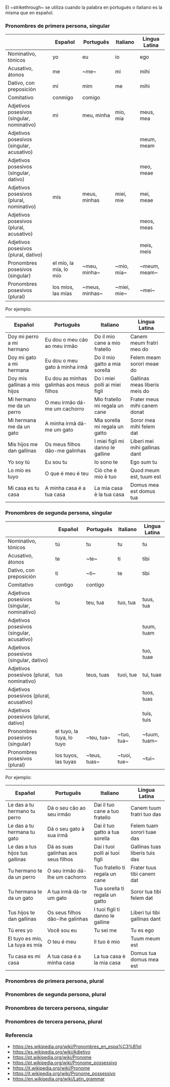 El ~strikethrough~ se utiliza cuando la palabra en portugués o italiano es la misma que en español.

### Pronombres de primera persona, singular

|                                           | Español                   | Português     | Italiano      | Lingua Latina |
| --                                        | --                        | --            | --            | --            |
| Nominativo, tónicos                       | yo                        | eu            | io            | ego           |
| Acusativo, átonos                         | me                        | ~me~          | mi            | mihi          |
| Dativo, con preposición                   | mí                        | mim           | me            | mihi          |
| Comitativo                                | conmigo                   | comigo        |               |               |
| Adjetivos posesivos (singular, nominativo)| mi                        | meu, minha    | mio, mia      | meus, mea     |
| Adjetivos posesivos (singular, acusativo) |                           |               |               | meum, meam    |
| Adjetivos posesivos (singular, dativo)    |                           |               |               | meo, meae     |
| Adjetivos posesivos (plural, nominativo)  | mis                       | meus, minhas  | miei, mie     | mei, meae     |
| Adjetivos posesivos (plural, acusativo)   |                           |               |               | meos, meas    |
| Adjetivos posesivos (plural, dativo)      |                           |               |               | meis, meis
| Pronombres posesivos (singular)           | el mío, la mía, lo mío    |~meu, minha~   |~mio, mia~     |~meum, meam~   |
| Pronombres posesivos (plural)             | los míos, las mías        |~meus, minhas~ |~miei, mie~    |~mei~          |

Por ejemplo:

| Español                       | Português                                 | Italiano                          | Lingua Latina                     |
| --                            | --                                        | --                                | --                                |
| Doy mi perro a mi hermano     | Eu dou o meu cão ao meu irmão             | Do il mio cane a mio fratello     | Canem meum fratri meo do          |
| Doy mi gato a mi hermana      | Eu dou o meu gato à minha irmã            | Do il mio gatto a mia sorella     | Felem meam sorori meae do         |
| Doy mis gallinas a mis hijos  | Eu dou as minhas galinhas aos meus filhos | Do i miei polli ai miei figli     | Gallinas meas liberis meis do     |
| Mi hermano me da un perro     | O meu irmão dá-me um cachorro             | Mio fratello mi regala un cane    | Frater meus mihi canem donat      |
| Mi hermana me da un gato      | A minha irmã dá-me um gato                | Mia sorella mi regala un gatto    | Soror mea mihi felem dat          |
| Mis hijos me dan gallinas     | Os meus filhos dão-me galinhas            | I miei figli mi danno le galline  | Liberi mei mihi gallinas dant     |
| Yo soy tú                     | Eu sou tu                                 | Io sono te                        | Ego sum tu                        |
| Lo mío es tuyo                | O que é meu é teu                         | Ciò che è mio è tuo               | Quod meum est, tuum est           |
| Mi casa es tu casa            | A minha casa é a tua casa                 | La mia casa è la tua casa         | Domus mea est domus tua           |

### Pronombres de segunda persona, singular

|                                           | Español                   | Português     | Italiano      | Lingua Latina |
| --                                        | --                        | --            | --            | --            |
| Nominativo, tónicos                       | tú                        | tu            | tu            | tu            |
| Acusativo, átonos                         | te                        | ~te~          | ti            | tibi          |
| Dativo, con preposición                   | ti                        | ~ti~          | te            | tibi          |
| Comitativo                                | contigo                   | contigo       |               |               |
| Adjetivos posesivos (singular, nominativo)| tu                        | teu, tua      | tuo, tua      | tuus, tua     |
| Adjetivos posesivos (singular, acusativo) |                           |               |               | tuum, tuam    |
| Adjetivos posesivos (singular, dativo)    |                           |               |               | tuo, tuae     |
| Adjetivos posesivos (plural, nominativo)  | tus                       | teus, tuas    | tuoi, tue     | tui, tuae     |
| Adjetivos posesivos (plural, acusativo)   |                           |               |               | tuos, tuas    |
| Adjetivos posesivos (plural, dativo)      |                           |               |               | tuis, tuis    |
| Pronombres posesivos (singular)           | el tuyo, la tuya, lo tuyo |~teu, tua~     |~tuo, tua~     |~tuum, tuam~   |
| Pronombres posesivos (plural)             | los tuyos, las tuyas      |~teus, tuas~   |~tuoi, tue~    |~tui~          |

Por ejemplo:

| Español                           | Português                                 | Italiano                          | Lingua Latina                     |
| --                                | --                                        | --                                | --                                |
| Le das a tu hermano tu perro      | Dá o seu cão ao seu irmão                 | Dai il tuo cane a tuo fratello    | Canem tuum fratri tuo das         |
| Le das a tu hermana tu gato       | Dá o seu gato à sua irmã                  | Dai il tuo gatto a tua sorella    | Felem tuam sorori tuae das        |
| Le das a tus hijos tus gallinas   | Dá as suas galinhas aos seus filhos       | Dai i tuoi polli ai tuoi figli    | Gallinas tuas liberis tuis das    |
| Tu hermano te da un perro         | O seu irmão dá-lhe um cachorro            | Tuo fratello ti regala un cane    | Frater tuus tibi canem dat        |
| Tu hermana te da un gato          | A tua irmã dá-te um gato                  | Tua sorella ti regala un gatto    | Soror tua tibi felem dat          |
| Tus hijos te dan gallinas         | Os seus filhos dão-lhe galinhas           | I tuoi figli ti danno le galline  | Liberi tui tibi gallinas dant     |
| Tú eres yo                        | Você sou eu                               | Tu sei me                         | Tu es ego                         |
| El tuyo es mío, La tuya es mía    | O teu é meu                               | Il tuo è mio                      | Tuum meum est                     |
| Tu casa es mi casa                | A tua casa é a minha casa                 | La tua casa è la mia casa         | Domus tua domus mea est           |

### Pronombres de primera persona, plural

### Pronombres de segunda persona, plural

### Pronombres de tercera persona, singular

### Pronombres de tercera persona, plural

### Referencia

* https://es.wikipedia.org/wiki/Pronombres_en_espa%C3%B1ol
* https://es.wikipedia.org/wiki/Adjetivo
* https://pt.wikipedia.org/wiki/Pronome
* https://pt.wikipedia.org/wiki/Pronome_possessivo
* https://it.wikipedia.org/wiki/Pronome
* https://it.wikipedia.org/wiki/Pronome_possessivo
* https://en.wikipedia.org/wiki/Latin_grammar
